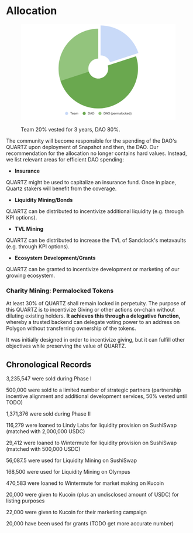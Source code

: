 # Allocation



<figure><img src="../.gitbook/assets/chart.svg" alt=""><figcaption><p>Team 20% vested for 3 years, DAO 80%.</p></figcaption></figure>

The community will become responsible for the spending of the DAO's QUARTZ upon deployment of Snapshot and then, the DAO. Our recommendation for the allocation no longer contains hard values. Instead, we list relevant areas for efficient DAO spending:

* **Insurance**

QUARTZ might be used to capitalize an insurance fund. Once in place, Quartz stakers will benefit from the coverage.

* **Liquidity Mining/Bonds**

QUARTZ can be distributed to incentivize additional liquidity (e.g. through KPI options).

* **TVL Mining**

QUARTZ can be distributed to increase the TVL of Sandclock's metavaults (e.g. through KPI options).

* **Ecosystem Development/Grants**

QUARTZ can be granted to incentivize development or marketing of our growing ecosystem.

### Charity Mining: Permalocked Tokens

At least 30% of QUARTZ shall remain locked in perpetuity. The purpose of this QUARTZ is to incentivize Giving or other actions on-chain without diluting existing holders. **It achieves this through a delegative function,** whereby a trusted backend can delegate voting power to an address on Polygon without transferring ownership of the tokens.

It was initially designed in order to incentivize giving, but it can fulfill other objectives while preserving the value of QUARTZ.

## Chronological Records

3,235,547 were sold during Phase I

500,000 were sold to a limited number of strategic partners (partnership incentive alignment and additional development services, 50% vested until TODO)

1,371,376 were sold during Phase II

116,279 were loaned to Lindy Labs for liquidity provision on SushiSwap (matched with 2,000,000 USDC)

29,412 were loaned to Wintermute for liquidity provision on SushiSwap (matched with 500,000 USDC)

56,087.5 were used for Liquidity Mining on SushiSwap

168,500 were used for Liquidity Mining on Olympus

470,583 were loaned to Wintermute for market making on Kucoin

20,000 were given to Kucoin (plus an undisclosed amount of USDC) for listing purposes

22,000 were given to Kucoin for their marketing campaign

20,000 have been used for grants (TODO get more accurate number)
